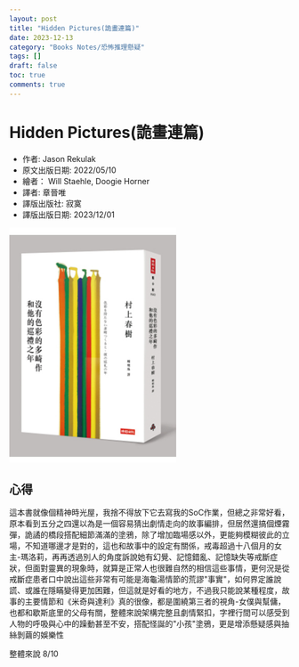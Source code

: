 ```yaml
---
layout: post
title: "Hidden Pictures(詭畫連篇)"
date: 2023-12-13
category: "Books Notes/恐怖推理懸疑"
tags: []
draft: false
toc: true
comments: true
---
```


# Hidden Pictures(詭畫連篇)
* 作者: Jason Rekulak
* 原文出版日期: 2022/05/10
* 繪者： Will Staehle, Doogie Horner
* 譯者: 章晉唯
* 譯版出版社: 寂寞
* 譯版出版日期: 2023/12/01

<img src="/assets/posts/沒有色彩的多崎作和他的巡禮之年.jpg" alt="" width="300"/>
<!-- more -->

## 心得
這本書就像個精神時光屋，我捨不得放下它去寫我的SoC作業，但總之非常好看，原本看到五分之四還以為是一個容易猜出劇情走向的故事編排，但居然還搞個煙霧彈，詭譎的橋段搭配細節滿滿的塗鴉，除了增加臨場感以外，更能夠模糊彼此的立場，不知道哪邊才是對的，這也和故事中的設定有關係，戒毒超過十八個月的女主-瑪洛莉，再再透過別人的角度訴說她有幻覺、記憶錯亂、記憶缺失等戒斷症狀，但面對靈異的現象時，就算是正常人也很難自然的相信這些事情，更何況是從戒斷症患者口中說出這些非常有可能是海龜湯情節的荒謬"事實"，如何界定誰說謊、或誰在隱瞞變得更加困難，但這就是好看的地方，不過我只能說某種程度，故事的主要情節和《米奇與達利》真的很像，都是圍繞第三者的視角-女僕與幫傭，也都和歇斯底里的父母有關，整體來說架構完整且劇情緊扣，字裡行間可以感受到人物的呼吸與心中的躁動甚至不安，搭配怪誕的"小孩"塗鴉，更是增添懸疑感與抽絲剝繭的娛樂性

整體來說 8/10